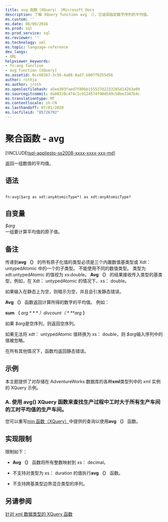 ```yaml
---
title: avg 函数（XQuery） |Microsoft Docs
description: 了解 XQuery function avg （），它返回指定数字序列的平均值。
ms.custom: ''
ms.date: 08/09/2016
ms.prod: sql
ms.prod_service: sql
ms.reviewer: ''
ms.technology: xml
ms.topic: language-reference
dev_langs:
- XML
helpviewer_keywords:
- fn:avg function
- avg function [XQuery]
ms.assetid: 0cc60267-3c56-4a88-8ad7-bb07f0255d56
author: rothja
ms.author: jroth
ms.openlocfilehash: a5ee393faed7f88bb155527d2233285d142b3a09
ms.sourcegitcommit: da88320c474c1c9124574f90d549c50ee3387b4c
ms.translationtype: MT
ms.contentlocale: zh-CN
ms.lasthandoff: 07/01/2020
ms.locfileid: "85726792"
---
```

# <a name="aggregate-functions---avg"></a>聚合函数 - avg
[!INCLUDE[tsql-appliesto-ss2008-xxxx-xxxx-xxx-md](../includes/applies-to-version/sqlserver.md)]

  返回一组数值的平均值。  
  
## <a name="syntax"></a>语法  
  
```  
  
fn:avg($arg as xdt:anyAtomicType*) as xdt:anyAtomicType?  
```  
  
## <a name="arguments"></a>自变量  
 *$arg*  
 一组要计算平均值的原子值。  
  
## <a name="remarks"></a>备注  
 传递到**avg （）** 的所有原子化值的类型必须是三个内置数值基类型或 Xdt： untypedAtomic 中的一个的子类型。 不能使用不同的数值类型。 类型为 xdt:untypedAtomic 的值视为 xs:double。 **Avg （）** 的结果接收传入类型的基类型，例如，在 Xdt： untypedAtomic 的情况下，xs： double。  
  
 如果输入在静态上为空，则暗示为空，并且会引发静态错误。  
  
 **Avg （）** 函数返回计算所得的数字的平均值。 例如：  
  
 **sum （** *$arg* **） div count （** *$arg* **）**  
  
 如果 *$arg*是空序列，则返回空序列。  
  
 如果无法将 xdt： untypedAtomic 值转换为 xs： double，则 *$arg*输入序列中的值被忽略。  
  
 在所有其他情况下，函数均返回静态错误。  
  
## <a name="examples"></a>示例  
 本主题提供了对存储在 AdventureWorks 数据库的各种**xml**类型列中的 xml 实例的 XQuery 示例。  
  
### <a name="a-using-the-avg-xquery-function-to-find-work-center-locations-in-the-manufacturing-process-in-which-labor-hours-are-greater-than-the-average-for-all-work-center-locations"></a>A. 使用 avg() XQuery 函数来查找生产过程中工时大于所有生产车间的工时平均值的生产车间。  
 您可以重写[min 函数（XQuery）](../xquery/aggregate-functions-min.md)中提供的查询以使用**avg （）** 函数。  
  
## <a name="implementation-limitations"></a>实现限制  
 限制如下：  
  
-   **Avg （）** 函数将所有整数映射到 xs： decimal。  
  
-   不支持对类型为 xs： duration 的值执行**avg （）** 函数。  
  
-   不支持跨基类型边界混合类型的序列。  
  
## <a name="see-also"></a>另请参阅  
 [针对 xml 数据类型的 XQuery 函数](../xquery/xquery-functions-against-the-xml-data-type.md)  
  
  
